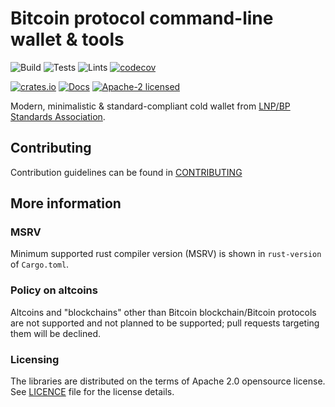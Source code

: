 # Bitcoin protocol command-line wallet & tools

![Build](https://github.com/BP-WG/bp-wallet/workflows/Build/badge.svg)
![Tests](https://github.com/BP-WG/bp-wallet/workflows/Tests/badge.svg)
![Lints](https://github.com/BP-WG/bp-wallet/workflows/Lints/badge.svg)
[![codecov](https://codecov.io/gh/BP-WG/bp-wallet/branch/master/graph/badge.svg)](https://codecov.io/gh/BP-WG/bp-wallet)

[![crates.io](https://img.shields.io/crates/v/bp-wallet)](https://crates.io/crates/bp-wallet)
[![Docs](https://docs.rs/bp-wallet/badge.svg)](https://docs.rs/bp-wallet)
[![Apache-2 licensed](https://img.shields.io/crates/l/bp-wallet)](./LICENSE)

Modern, minimalistic & standard-compliant cold wallet from [LNP/BP Standards
Association][Assoc].

## Contributing

Contribution guidelines can be found in [CONTRIBUTING](CONTRIBUTING.md)

## More information

### MSRV

Minimum supported rust compiler version (MSRV) is shown in `rust-version` of `Cargo.toml`.

### Policy on altcoins

Altcoins and "blockchains" other than Bitcoin blockchain/Bitcoin protocols are
not supported and not planned to be supported; pull requests targeting them will
be declined.

### Licensing

The libraries are distributed on the terms of Apache 2.0 opensource license.
See [LICENCE](LICENSE) file for the license details.

[Assoc]: https://lnp-bp.org
